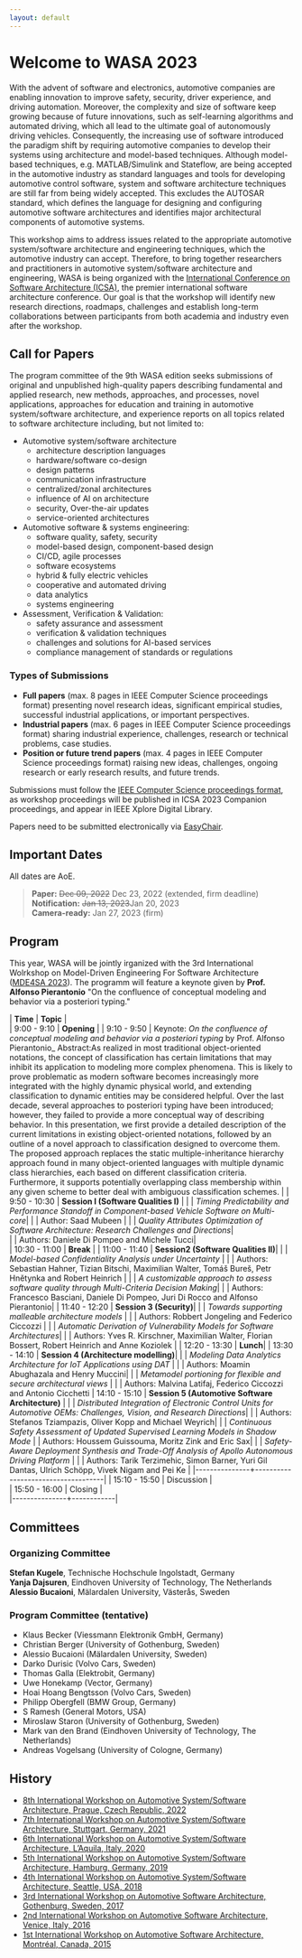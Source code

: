 ```yaml
---
layout: default
---
```


# Welcome to WASA 2023

With the advent of software and electronics, automotive companies are enabling innovation to improve safety, security, driver experience, and driving automation. Moreover, the complexity and size of software keep growing because of future innovations, such as self-learning algorithms and automated driving, which all lead to the ultimate goal of autonomously driving vehicles. Consequently, the increasing use of software introduced the paradigm shift by requiring automotive companies to develop their systems using architecture and model-based techniques. Although model-based techniques, e.g. MATLAB/Simulink and Stateflow, are being accepted in the automotive industry as standard languages and tools for developing automotive control software, system and software architecture techniques are still far from being widely accepted. This excludes the AUTOSAR standard, which defines the language for designing and configuring automotive software architectures and identifies major architectural components of automotive systems. 

This workshop aims to address issues related to the appropriate automotive system/software architecture and engineering techniques, which the automotive industry can accept. Therefore, to bring together researchers and practitioners in automotive system/software architecture and engineering, WASA is being organized with the [International Conference on Software Architecture (ICSA)](https://icsa-conferences.org/2023/), the premier international software architecture conference. Our goal is that the workshop will identify new research directions, roadmaps, challenges and establish long-term collaborations between participants from both academia and industry even after the workshop.

## Call for Papers
The program committee of the 9th WASA edition seeks submissions of original and unpublished high-quality papers describing fundamental and applied research, new methods, approaches, and processes, novel applications, approaches for education and training in automotive system/software architecture, and experience reports on all topics related to software architecture including, but not limited to:

- Automotive system/software architecture
  - architecture description languages
  - hardware/software co-design
  - design patterns
  - communication infrastructure
  - centralized/zonal architectures
  - influence of AI on architecture
  - security, Over-the-air updates
  - service-oriented architectures
- Automotive software & systems engineering:
  - software quality, safety, security
  - model-based design, component-based design
  - CI/CD, agile processes
  - software ecosystems
  - hybrid & fully electric vehicles
  - cooperative and automated driving
  - data analytics
  - systems engineering
- Assessment, Verification & Validation:
  - safety assurance and assessment
  - verification & validation techniques
  - challenges and solutions for AI-based services
  - compliance management of standards or regulations

### Types of Submissions

- **Full papers** (max. 8 pages in IEEE Computer Science proceedings format) presenting novel research ideas, significant empirical studies, successful industrial applications, or important perspectives.
- **Industrial papers** (max. 6 pages in IEEE Computer Science proceedings format) sharing industrial experience, challenges, research or technical problems, case studies.
- **Position or future trend papers** (max. 4 pages in IEEE Computer Science proceedings format) raising new ideas, challenges, ongoing research or early research results, and future trends.

Submissions must follow the [IEEE Computer Science proceedings format](https://www.ieee.org/conferences/publishing/templates.html), as workshop proceedings will be published in ICSA 2023 Companion proceedings, and appear in IEEE Xplore Digital Library.

Papers need to be submitted electronically via [EasyChair](https://easychair.org/conferences/?conf=wasa23).


## Important Dates
All dates are AoE.

> **Paper:** ~~Dec 09, 2022~~ Dec 23, 2022 (extended, firm deadline)\
> **Notification:**  ~~Jan 13, 2023~~Jan 20, 2023\
> **Camera-ready:**  Jan 27, 2023 (firm) 

## Program
This year, WASA will be jointly irganized with the 3rd International Wolrkshop on Model-Driven Engineering For Software Architecture ([MDE4SA 2023](https://mde4sa.github.io)). The programm will feature a keynote given by **Prof. Alfonso Pierantonio** "On the confluence of conceptual modeling and behavior via a posteriori typing."

| **Time**             | **Topic**          |  
| 9:00 - 9:10          | **Opening**        |
| 9:10 - 9:50          | Keynote: _On the confluence of conceptual modeling and behavior via a posteriori typing_ by Prof. Alfonso Pierantonio_ Abstract:As realized in most traditional object-oriented notations, the concept of classification has certain limitations that may inhibit its application to modeling more complex phenomena. This is likely to prove problematic as modern software becomes increasingly more integrated with the highly dynamic physical world, and extending classification to dynamic entities may be considered helpful. Over the last decade, several approaches to posteriori typing have been introduced; however, they failed to provide a more conceptual way of describing behavior. In this presentation, we first provide a detailed description of the current limitations in existing object-oriented notations, followed by an outline of a novel approach to classification designed to overcome them. The proposed approach replaces the static multiple-inheritance hierarchy approach found in many object-oriented languages with multiple dynamic class hierarchies, each based on different classification criteria. Furthermore, it supports potentially overlapping class membership within any given scheme to better deal with ambiguous classification schemes. |
| 9:50 - 10:30  | **Session I (Software Qualities I)** |
|               | _Timing Predictability and Performance Standoff in Component-based Vehicle Software on Multi-core_|
|               | Author: Saad Mubeen |
|               | _Quality Attributes Optimization of Software Architecture: Research Challenges and Directions_|  
|               | Authors: Daniele Di Pompeo and Michele Tucci|                                                                                                                                                                                                                                                                                                                                                                                                                                                                                                                                                                                                                                                                                                                                                                                                                                                                                                                                                    
| 10:30 - 11:00 | **Break** |
| 11:00 - 11:40 | **Session2 (Software Qualities II)**|
|               | _Model-based Confidentiality Analysis under Uncertainty_ |
|               | Authors: Sebastian Hahner, Tizian Bitschi, Maximilian Walter, Tomáš Bureš, Petr Hnětynka and Robert Heinrich |
|               | _A customizable approach to assess software quality through Multi-Criteria Decision Making_|
|               | Authors: Francesco Basciani, Daniele Di Pompeo, Juri Di Rocco and Alfonso Pierantonio|
| 11:40 - 12:20 | **Session 3 (Security)**|
|               | _Towards supporting malleable architecture models_ |
|               | Authors: Robbert Jongeling and Federico Ciccozzi |
|               | _Automatic Derivation of Vulnerability Models for Software Architectures_|
|               | Authors: Yves R. Kirschner, Maximilian Walter, Florian Bossert, Robert Heinrich and Anne Koziolek |
| 12:20 - 13:30 | **Lunch**|
| 13:30 - 14:10 | **Session 4 (Architecture modelling)**|
|               | _Modeling Data Analytics Architecture for IoT Applications using DAT_ |
|               | Authors: Moamin Abughazala and Henry Muccini|
|               | _Metamodel portioning for flexible and secure architectural views_ |
|               | Authors: Malvina Latifaj, Federico Ciccozzi and Antonio Cicchetti
| 14:10 - 15:10 | **Session 5 (Automotive Software Architecture)** |
|               | _Distributed Integration of Electronic Control Units for Automotive OEMs: Challenges, Vision, and Research Directions_|
|               | Authors: Stefanos Tziampazis, Oliver Kopp and Michael Weyrich|
|               | _Continuous Safety Assessment of Updated Supervised Learning Models in Shadow Mode_
|               | Authors: Houssem Guissouma, Moritz Zink and Eric Sax|
|               | _Safety-Aware Deployment Synthesis and Trade-Off Analysis of Apollo Autonomous Driving Platform_ |
|               | Authors: Tarik Terzimehic, Simon Barner, Yuri Gil Dantas, Ulrich Schöpp, Vivek Nigam and Pei Ke |
|---------------+------------------------------------|
| 15:10 - 15:50 | Discussion |  
| 15:50 - 16:00 | Closing    |   
|---------------+------------|

## Committees

### Organizing Committee
**Stefan Kugele**, Technische Hochschule Ingolstadt, Germany\
**Yanja Dajsuren**, Eindhoven University of Technology, The Netherlands\
**Alessio Bucaioni**, Mälardalen University, Västerås, Sweden


### Program Committee (tentative)

- Klaus Becker (Viessmann Elektronik GmbH, Germany)
- Christian Berger (University of Gothenburg, Sweden)
- Alessio Bucaioni (Mälardalen University, Sweden)
- Darko Durisic (Volvo Cars, Sweden)
- Thomas Galla (Elektrobit, Germany)
- Uwe Honekamp (Vector, Germany)
- Hoai Hoang Bengtsson (Volvo Cars, Sweden)
- Philipp Obergfell (BMW Group, Germany)
- S Ramesh (General Motors, USA)
- Miroslaw Staron (University of Gothenburg, Sweden)
- Mark van den Brand (Eindhoven University of Technology, The Netherlands)
- Andreas Vogelsang (University of Cologne, Germany)


## History

- [8th International Workshop on Automotive System/Software Architecture, Prague, Czech Republic, 2022](https://www.win.tue.nl/wasa2022/)
- [7th International Workshop on Automotive System/Software Architecture, Stuttgart, Germany, 2021](https://www.win.tue.nl/wasa2021/)
- [6th International Workshop on Automotive System/Software Architecture, L’Aquila, Italy, 2020](https://www.win.tue.nl/wasa2020/)
- [5th International Workshop on Automotive System/Software Architecture, Hamburg, Germany, 2019](https://www.win.tue.nl/wasa2019/)
- [4th International Workshop on Automotive System/Software Architecture, Seattle, USA, 2018](https://www.win.tue.nl/wasa2018/)
- [3rd International Workshop on Automotive Software Architecture, Gothenburg, Sweden, 2017](https://www.win.tue.nl/wasa2017/)
- [2nd International Workshop on Automotive Software Architecture, Venice, Italy, 2016](https://www.win.tue.nl/wasa2016/)
- [1st International Workshop on Automotive Software Architecture, Montréal, Canada, 2015](https://www.win.tue.nl/wasa2015/)
